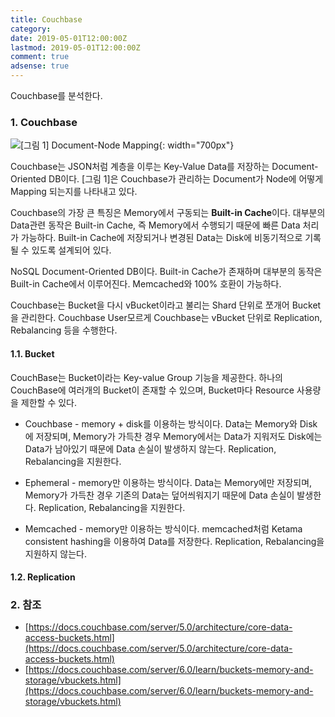 ```yaml
---
title: Couchbase
category:
date: 2019-05-01T12:00:00Z
lastmod: 2019-05-01T12:00:00Z
comment: true
adsense: true
---
```


Couchbase를 분석한다.

### 1. Couchbase

![[그림 1] Document-Node Mapping]({{site.baseurl}}/images/theory_analysis/Couchbase/Document_Node_Mapping.PNG){: width="700px"}

Couchbase는 JSON처럼 계층을 이루는 Key-Value Data를 저장하는 Document-Oriented DB이다. [그림 1]은 Couchbase가 관리하는 Document가 Node에 어떻게 Mapping 되는지를 나타내고 있다.

Couchbase의 가장 큰 특징은 Memory에서 구동되는 **Built-in Cache**이다. 대부분의 Data관련 동작은 Built-in Cache, 즉 Memory에서 수행되기 때문에 빠른 Data 처리가 가능하다. Built-in Cache에 저장되거나 변경된 Data는 Disk에 비동기적으로 기록될 수 있도록 설계되어 있다.

NoSQL Document-Oriented DB이다.
Built-in Cache가 존재하며 대부분의 동작은 Built-in Cache에서 이루어진다.
Memcached와 100% 호환이 가능하다.

Couchbase는 Bucket을 다시 vBucket이라고 불리는 Shard 단위로 쪼개어 Bucket을 관리한다.
Couchbase User모르게 Couchbase는 vBucket 단위로 Replication, Rebalancing 등을 수행한다.

#### 1.1. Bucket

CouchBase는 Bucket이라는 Key-value Group 기능을 제공한다.
하나의 CouchBase에 여러개의 Bucket이 존재할 수 있으며, Bucket마다 Resource 사용량을 제한할 수 있다.

* Couchbase - memory + disk를 이용하는 방식이다. Data는 Memory와 Disk에 저장되며, Memory가 가득찬 경우 Memory에서는 Data가 지워저도 Disk에는 Data가 남아있기 때문에 Data 손실이 발생하지 않는다. Replication, Rebalancing을 지원한다.

* Ephemeral - memory만 이용하는 방식이다. Data는 Memory에만 저장되며, Memory가 가득찬 경우 기존의 Data는 덮어씌워지기 때문에 Data 손실이 발생한다. Replication, Rebalancing을 지원한다.

* Memcached - memory만 이용하는 방식이다. memcached처럼 Ketama consistent hashing을 이용하여 Data를 저장한다. Replication, Rebalancing을 지원하지 않는다.

#### 1.2. Replication

### 2. 참조

* [https://docs.couchbase.com/server/5.0/architecture/core-data-access-buckets.html](https://docs.couchbase.com/server/5.0/architecture/core-data-access-buckets.html)
* [https://docs.couchbase.com/server/6.0/learn/buckets-memory-and-storage/vbuckets.html](https://docs.couchbase.com/server/6.0/learn/buckets-memory-and-storage/vbuckets.html)
